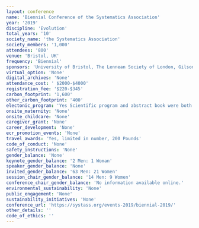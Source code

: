 ```yaml
---
layout: conference 
name: 'Biennial Conference of the Systematics Association'
year: '2019'
discipline: 'Evolution'
total_years: '10'
society_name: 'the Systematics Association'
society_members: '1,000'
attendees: '800'
venue: 'Bristol, UK'
frequency: 'Biennial'
sponsors: 'University of Bristol, The Lennean Society of London, Gilson, Paleobiology University of Bristol'
virtual_option: 'None'
digital_archives: 'None'
attendance_cost: ' $2000-$4000'
registration_fee: '$220-$345'
carbon_footprint: '1,600'
other_carbon_footprint: '400'
electonic_program: 'Yes Scientific program and abstract book were both online on conference website.'
onsite_maternity: 'None'
onsite_childcare: 'None'
caregiver_grant: 'None'
career_development: 'None'
ecr_promotion_events: 'None'
travel_awards: 'Yes, limited in number, 200 Pounds'
code_of_conduct: 'None'
safety_instructions: 'None'
gender_balance: 'None'
keynote_gender_balance: '2 Men: 1 Woman'
speaker_gender_balance: 'None'
invited_gender_balance: '63 Men: 21 Women'
session_chair_gender_balance: '14 Men: 9 Women'
conference_chair_gender_balance: 'No information available online.'
environmental_sustainability: 'None'
public_engagement: 'None'
sustainability_initiatives: 'None'
conference_url: 'https://systass.org/events-2019/biennial-2019/'
other_details: ''
code_of_ethics: ''
---
```

